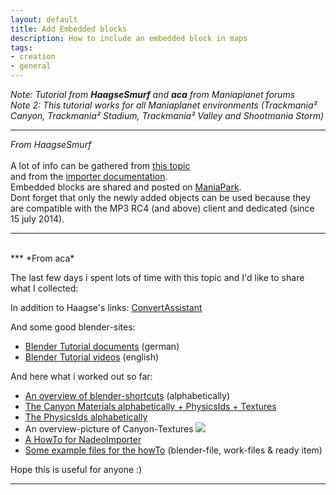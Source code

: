 ```yaml
---
layout: default
title: Add Embedded blocks
description: How to include an embedded block in maps
tags:
- creation
- general
---
```


*Note: Tutorial from **HaagseSmurf** and **aca** from Maniaplanet forums*  
*Note 2: This tutorial works for all Maniaplanet environments (Trackmania² Canyon, Trackmania² Stadium, Trackmania² Valley and Shootmania Storm)*

***
*From HaagseSmurf*
<br/>
<br/>
A lot of info can be gathered from [this topic][1]  
and from the [importer documentation][2].  
Embedded blocks are shared and posted on [ManiaPark][3].  
Dont forget that only the newly added objects can be used because they are compatible with the MP3 RC4 (and above) client and dedicated (since 15 july 2014).
***
<br/>
***
*From aca*

The last few days i spent lots of time with this topic and I'd like to share what I collected:

In addition to Haagse's links: [ConvertAssistant][4]

And some good blender-sites:
* [Blender Tutorial documents][5] (german)
* [Blender Tutorial videos][6] (english)

And here what i worked out so far:
* [An overview of blender-shortcuts][7] (alphabetically)
* [The Canyon Materials alphabetically + PhysicsIds + Textures][8]
* [The PhysicsIds alphabetically][9]
* An overview-picture of Canyon-Textures ![][10]
* [A HowTo for NadeoImporter][11]
* [Some example files for the howTo][12] (blender-file, work-files & ready item)

Hope this is useful for anyone :)
***



[1]: http://forum.maniaplanet.com/viewtopic.php?f=321&t=13673&hilit=importer&start=870
[2]: http://doc.maniaplanet/creation/importer/
[3]: http://www.maniapark.com/liste_object.php?game=1
[4]: http://vinummusik.de/Maxi031/ConvertAssistant/Welcome.html
[5]: http://blender-tutorial.de/inhaltsverzeichnis-zum-blender-tutorial-11934/
[6]: http://www.littlewebhut.com/blender/
[7]: ./assets/blender-shorcuts.pdf
[8]: ./assets/CanyonMaterials+Textures.pdf
[9]: ./assets/physicsIds.pdf
[10]: ./img/Canyon_D-textures-overview.jpg
[11]: ./assets/HowTo_NadeoImporter.pdf
[12]: ./assets/arrow-example-files.zip
